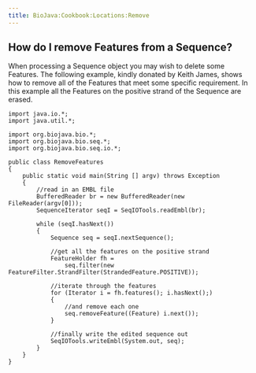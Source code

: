 ```yaml
---
title: BioJava:Cookbook:Locations:Remove
---
```


How do I remove Features from a Sequence?
-----------------------------------------

When processing a Sequence object you may wish to delete some Features.
The following example, kindly donated by Keith James, shows how to
remove all of the Features that meet some specific requirement. In this
example all the Features on the positive strand of the Sequence are
erased.

    import java.io.*;
    import java.util.*;

    import org.biojava.bio.*;
    import org.biojava.bio.seq.*;
    import org.biojava.bio.seq.io.*;

    public class RemoveFeatures
    {
        public static void main(String [] argv) throws Exception
        {
            //read in an EMBL file
            BufferedReader br = new BufferedReader(new FileReader(argv[0]));
            SequenceIterator seqI = SeqIOTools.readEmbl(br);

            while (seqI.hasNext())
            {
                Sequence seq = seqI.nextSequence();

                //get all the features on the positive strand
                FeatureHolder fh =
                    seq.filter(new FeatureFilter.StrandFilter(StrandedFeature.POSITIVE));

                //iterate through the features
                for (Iterator i = fh.features(); i.hasNext();)
                {
                    //and remove each one
                    seq.removeFeature((Feature) i.next());
                }

                //finally write the edited sequence out
                SeqIOTools.writeEmbl(System.out, seq);
            }
        }
    }
